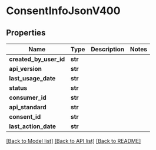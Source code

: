 # ConsentInfoJsonV400

## Properties
Name | Type | Description | Notes
------------ | ------------- | ------------- | -------------
**created_by_user_id** | **str** |  | 
**api_version** | **str** |  | 
**last_usage_date** | **str** |  | 
**status** | **str** |  | 
**consumer_id** | **str** |  | 
**api_standard** | **str** |  | 
**consent_id** | **str** |  | 
**last_action_date** | **str** |  | 

[[Back to Model list]](../README.md#documentation-for-models) [[Back to API list]](../README.md#documentation-for-api-endpoints) [[Back to README]](../README.md)


